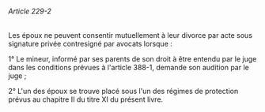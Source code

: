 ###### Article 229-2

Les époux ne peuvent consentir mutuellement à leur divorce par acte sous signature privée contresigné par avocats lorsque :

1° Le mineur, informé par ses parents de son droit à être entendu par le juge dans les conditions prévues à l'article 388-1, demande son audition par le juge ;

2° L'un des époux se trouve placé sous l'un des régimes de protection prévus au chapitre II du titre XI du présent livre.

